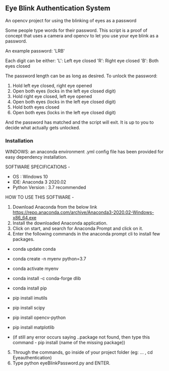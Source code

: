 ## Eye Blink Authentication System

An opencv project for using the blinking of eyes as a password

Some people type words for their password. This script is a proof of concept that uses a camera and opencv to let you use your eye blink as a password.

An example password: 'LRB'

Each digit can be either:
	'L': Left eye closed
	'R': Right eye closed
	'B': Both eyes closed

The password length can be as long as desired. 
To unlock the password:

1. Hold left eye closed, right eye opened
2. Open both eyes (locks in the left eye closed digit)
3. Hold right eye closed, left eye opened 
4. Open both eyes (locks in the left eye closed digit)
5. Hold both eyes closed 
6. Open both eyes (locks in the left eye closed digit)

And the password has matched and the script will exit. It is up to you to decide what actually gets unlocked. 

### Installation 

WINDOWS: an anaconda environment .yml config file has been provided for easy dependency installation. 

SOFTWARE SPECIFICATIONS -
 
 - OS : Windows 10
 - IDE: Anaconda 3 2020.02
 - Python Version : 3.7 recommended

HOW TO USE THIS SOFTWARE -

1. Download Anaconda from the below link
https://repo.anaconda.com/archive/Anaconda3-2020.02-Windows-x86_64.exe
2. Install the downloaded Anaconda application.
3. Click on start, and search for Anaconda Prompt and click on it.
4. Enter the following commands in the anaconda prompt cli to install few packages.
 -  conda update conda
 -  conda create -n myenv python=3.7
 -  conda activate myenv
 -  conda install -c conda-forge dlib
 -  conda install pip

 -  pip install imutils
 -  pip install scipy
 -  pip install opencv-python
 -  pip install matplotlib
 - (if still any error occurs saying ..package not found, then type this command - pip install (name of the missing package))
 
 5. Through the commands, go inside of your project folder (eg: ... , cd Eyeauthentication)
 6. Type python eyeBlinkPassword.py and ENTER. 

